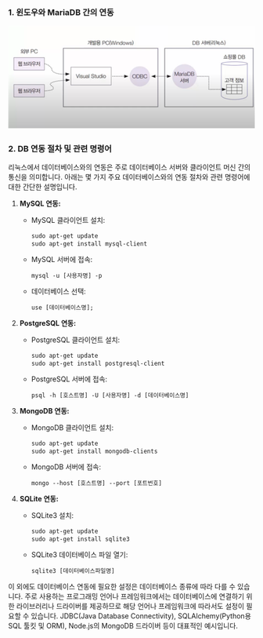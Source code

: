 ### 1. 윈도우와 MariaDB 간의 연동

![img_3.png](Image/10장과%2011장/img_3.png)

### 2. DB 연동 절차 및 관련 명령어

리눅스에서 데이터베이스와의 연동은 주로 데이터베이스 서버와 클라이언트 머신 간의 통신을 의미합니다. 아래는 몇 가지 주요 데이터베이스와의 연동 절차와 관련 명령어에 대한 간단한 설명입니다.

1. **MySQL 연동:**
    - MySQL 클라이언트 설치:
      ```
      sudo apt-get update
      sudo apt-get install mysql-client
      ```

    - MySQL 서버에 접속:
      ```
      mysql -u [사용자명] -p
      ```

    - 데이터베이스 선택:
      ```
      use [데이터베이스명];
      ```

2. **PostgreSQL 연동:**
    - PostgreSQL 클라이언트 설치:
      ```
      sudo apt-get update
      sudo apt-get install postgresql-client
      ```

    - PostgreSQL 서버에 접속:
      ```
      psql -h [호스트명] -U [사용자명] -d [데이터베이스명]
      ```

3. **MongoDB 연동:**
    - MongoDB 클라이언트 설치:
      ```
      sudo apt-get update
      sudo apt-get install mongodb-clients
      ```

    - MongoDB 서버에 접속:
      ```
      mongo --host [호스트명] --port [포트번호]
      ```

4. **SQLite 연동:**
    - SQLite3 설치:
      ```
      sudo apt-get update
      sudo apt-get install sqlite3
      ```

    - SQLite3 데이터베이스 파일 열기:
      ```
      sqlite3 [데이터베이스파일명]
      ```

이 외에도 데이터베이스 연동에 필요한 설정은 데이터베이스 종류에 따라 다를 수 있습니다. 주로 사용하는 프로그래밍 언어나 프레임워크에서는 데이터베이스에 연결하기 위한 라이브러리나 드라이버를 제공하므로 해당 언어나 프레임워크에 따라서도 설정이 필요할 수 있습니다. JDBC(Java Database Connectivity), SQLAlchemy(Python용 SQL 툴킷 및 ORM), Node.js의 MongoDB 드라이버 등이 대표적인 예시입니다.

